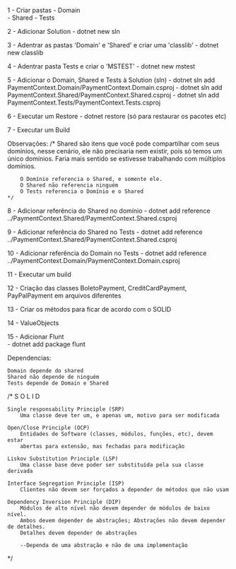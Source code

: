 1 - Criar pastas
    - Domain   
    - Shared
    - Tests

2 - Adicionar Solution
    - dotnet new sln

3 - Adentrar as pastas 'Domain' e 'Shared' e criar uma 'classlib'
    - dotnet new classlib

4 - Adentrar pasta Tests e criar o 'MSTEST'
    - dotnet new mstest 

5 - Adicionar o Domain, Shared e Tests à Solution (sln) 
    - dotnet sln add PaymentContext.Domain/PaymentContext.Domain.csproj
    - dotnet sln add PaymentContext.Shared/PaymentContext.Shared.csproj
    - dotnet sln add PaymentContext.Tests/PaymentContext.Tests.csproj

6 - Executar um Restore
    - dotnet restore (só para restaurar os pacotes etc)

7 - Executar um Build

Observações:
    /*
        Shared são itens que você pode compartilhar com seus domínios,
        nesse cenário, ele não precisaria nem existir, pois só temos um único domínios.
        Faria mais sentido se estivesse trabalhando com múltiplos domínios.

        O Domínio referencia o Shared, e somente ele.
        O Shared não referencia ninguém
        O Tests referencia o Domínio e o Shared
    */

8 - Adicionar referência do Shared no domínio
    - dotnet add reference ../PaymentContext.Shared/PaymentContext.Shared.csproj

9 - Adicionar referência do Shared no Tests
    - dotnet add reference ../PaymentContext.Shared/PaymentContext.Shared.csproj

10 - Adicionar referência do Domain no Tests
    - dotnet add reference ../PaymentContext.Domain/PaymentContext.Domain.csproj

11 - Executar um build

12 - Criação das classes BoletoPayment, CreditCardPayment, PayPalPayment em arquivos diferentes

13 - Criar os métodos para ficar de acordo com o SOLID 

14 - ValueObjects

15 - Adicionar Flunt    
    - dotnet add package flunt


Dependencias:

    Domain depende do shared
    Shared não depende de ninguém
    Tests depende de Domain e Shared

/*
    S O L I D   
    
    Single responsability Principle (SRP)
        Uma classe deve ter um, e apenas um, motivo para ser modificada

    Open/Close Principle (OCP)
        Entidades de Software (classes, módulos, funções, etc), devem estar
        abertas para extensão, mas fechadas para modificação

    Liskov Substitution Principle (LSP)
        Uma classe base deve poder ser substituída pela sua classe derivada

    Interface Segregation Principle (ISP)
        Clientes não devem ser forçados a depender de métodos que não usam

    Dependency Inversion Principle (DIP)
        Módulos de alto nível não devem depender de módulos de baixo nível.
        Ambos devem depender de abstrações; Abstrações não devem depender de detalhes.
        Detalhes devem depender de abstrações

        --Dependa de uma abstração e não de uma implementação

*/
